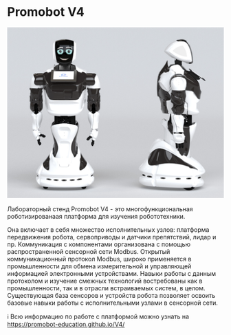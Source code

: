 # Promobot V4

![](/robotV4.png)

Лабораторный стенд Promobot V4 - это многофункциональная роботизированаая платформа для изучения робототехники. 

Она включает в себя множество исполнительных узлов: платформа передвижения робота, сервоприводы и датчики препятствий, лидар и пр. Коммуникация с компонентами организована с помощью распространенной сенсорной сети Modbus. Открытый коммуникационный протокол Modbus, широко применяется в промышленности для обмена измерительной и управляющей информацией электронными устройствами. Навыки работы с данным протоколом и изучение смежных технологий востребованы как в промышленности, так и в отрасли встраиваемых систем, в целом. Существующая база сенсоров и устройств робота позволяет освоить базовые навыки работы с исполнительными узлами в сенсорной сети. 

ℹ️ Всю информацию по работе с платформой можно узнать на https://promobot-education.github.io/V4/
